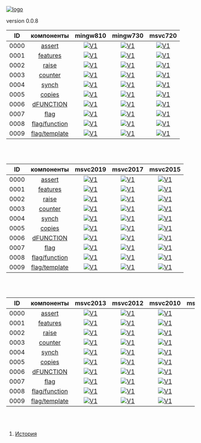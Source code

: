 
[![logo](../logo.png)](../home.md "for developers") 

[P1]: ../images/progress.png  "2021y-02m-28d"
[X1]: ../images/failed.png    "2021y-02m-28d"
[V1]: ../images/success.png   "2021y-02m-28d"
[E1]: ../images/nodata.png    "2021y-02m-28d"
[N1]: ../images/na.png        "2021y-02m-28d"

version 0.0.8 

| **ID** | **компоненты**     |  mingw810  |  mingw730  |  msvc720   |  
|:------:|:------------------:|:----------:|:----------:|:----------:|  
|  0000  | [assert][0]        | [![V1]][0] | [![V1]][0] | [![V1]][0] |  
|  0001  | [features][1]      | [![V1]][1] | [![V1]][1] | [![V1]][1] |  
|  0002  | [raise][2]         | [![V1]][2] | [![V1]][2] | [![V1]][2] |  
|  0003  | [counter][3]       | [![V1]][3] | [![V1]][3] | [![V1]][3] |  
|  0004  | [synch][4]         | [![V1]][4] | [![V1]][4] | [![V1]][4] |  
|  0005  | [copies][5]        | [![V1]][5] | [![V1]][5] | [![V1]][5] |  
|  0006  | [dFUNCTION][6]     | [![V1]][6] | [![V1]][6] | [![V1]][6] |  
|  0007  | [flag][7]          | [![V1]][7] | [![V1]][7] | [![V1]][7] |  
|  0008  | [flag/function][8] | [![V1]][8] | [![V1]][8] | [![V1]][8] |  
|  0009  | [flag/template][9] | [![V1]][9] | [![V1]][9] | [![V1]][9] |  

<br />
<br />

| **ID** | **компоненты**     |  msvc2019  |  msvc2017  |  msvc2015  |  
|:------:|:------------------:|:----------:|:----------:|:----------:|  
|  0000  | [assert][0]        | [![V1]][0] | [![V1]][0] | [![V1]][0] |  
|  0001  | [features][1]      | [![V1]][1] | [![V1]][1] | [![V1]][1] |  
|  0002  | [raise][2]         | [![V1]][2] | [![V1]][2] | [![V1]][2] |  
|  0003  | [counter][3]       | [![V1]][3] | [![V1]][3] | [![V1]][3] |  
|  0004  | [synch][4]         | [![V1]][4] | [![V1]][4] | [![V1]][4] |  
|  0005  | [copies][5]        | [![V1]][5] | [![V1]][5] | [![V1]][5] |  
|  0006  | [dFUNCTION][6]     | [![V1]][6] | [![V1]][6] | [![V1]][6] |  
|  0007  | [flag][7]          | [![V1]][7] | [![V1]][7] | [![V1]][7] |  
|  0008  | [flag/function][8] | [![V1]][8] | [![V1]][8] | [![V1]][8] |  
|  0009  | [flag/template][9] | [![V1]][9] | [![V1]][9] | [![V1]][9] |  

<br />
<br />

| **ID** | **компоненты**     |  msvc2013  |  msvc2012  |  msvc2010  |  msvc2008  |  
|:------:|:------------------:|:----------:|:----------:|:----------:|:----------:|  
|  0000  | [assert][0]        | [![V1]][0] | [![V1]][0] | [![V1]][0] | [![V1]][0] |  
|  0001  | [features][1]      | [![V1]][1] | [![V1]][1] | [![V1]][1] | [![V1]][1] |  
|  0002  | [raise][2]         | [![V1]][2] | [![V1]][2] | [![V1]][2] | [![V1]][2] |  
|  0003  | [counter][3]       | [![V1]][3] | [![V1]][3] | [![V1]][3] | [![V1]][3] |  
|  0004  | [synch][4]         | [![V1]][4] | [![V1]][4] | [![V1]][4] | [![V1]][4] |  
|  0005  | [copies][5]        | [![V1]][5] | [![V1]][5] | [![V1]][5] | [![V1]][5] |  
|  0006  | [dFUNCTION][6]     | [![V1]][6] | [![V1]][6] | [![V1]][6] | [![V1]][6] |  
|  0007  | [flag][7]          | [![V1]][7] | [![V1]][7] | [![V1]][7] | [![V1]][7] |  
|  0008  | [flag/function][8] | [![V1]][8] | [![V1]][8] | [![V1]][8] | [![V1]][8] |  
|  0009  | [flag/template][9] | [![V1]][9] | [![V1]][9] | [![V1]][9] | [![V1]][9] |  

<br />
<br />

[0]:  #assert         "подключает assert только в дебаге"  
[1]:  #features       "определяет технические возможности компилятора"  
[2]:  #raise          "определяет технические возможности компилятора"  
[3]:  #counter        "атомарный счетчик"  
[4]:  #synch          "примитив синхронизации (критическая секция)"  
[5]:  #copies         "позволяет определить количество объектов класса"  
[6]:  #dFUNCTION      "макрос раскрывается в текстовое имя функции"  
[7]:  #flag           "класс для работы с битовыми флагами (thread-safe)"  
[8]:  #flag_function  "набор свободных функций для работы с битовыми флагами"  
[9]:  #flag_template  "набор шаблоно-мета-функций для работы с битовыми флагами"  

1) [История](../history.md)  


